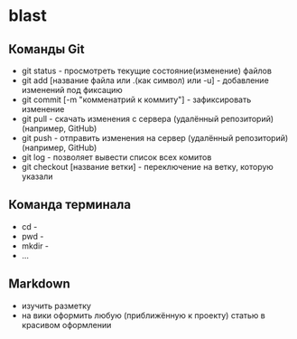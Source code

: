 # blast

## Команды Git

* git status - просмотреть текущие состояние(изменение) файлов 
* git add [название файла или .(как символ) или -u] - добавление изменений под фиксацию
* git commit [-m "комменатрий к коммиту"] - зафиксировать изменение
* git pull - скачать изменения c сервера (удалённый репозиторий) (например, GitHub)
* git push - отправить изменения на сервер (удалённый репозиторий) (например, GitHub)
* git log - позволяет вывести список всех комитов
* git checkout [название ветки] - переключение на ветку, которую указали

## Команда терминала

* cd -
* pwd - 
* mkdir - 
* ...

## Markdown

* изучить разметку
* на вики оформить любую (приближённую к проекту) статью в красивом оформлении 
